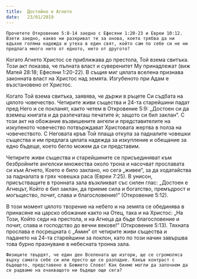 ```yaml
---
title:  Достойно е Агнето
date:   23/01/2019
---
```


`Прочетете Откровение 5:8-14 заедно с Ефесяни 1:20-23 и Евреи 10:12. Взети заедно, какво ни разкриват те за онова, което трябва да ни вдъхне голяма надежда и утеха в един свят, който сам по себе си не ни предлага много нито от едното, нито от другото?`

Когато Агнето Христос се приближава до престола, Той взема свитъка. Този акт показва, че пълната власт и суверенитет Му принадлежат (виж Матей 28:18; Ефесяни 1:20-22). В същия миг цялата вселена признава законната власт на Христос над земята. Изгубеното при Адам е възстановено от Христос.

Когато Той взема свитъка, заявява, че държи в ръцете Си съдбата на цялото човечество. Четирите живи същества и 24-та старейшини падат пред Него и се покланят, както четем в Откровение 5:9: „Достоен си да вземеш книгата и да разпечаташ печатите ѝ; защото си бил заклан“. С този акт на обожание възвишените ангели и представителите на изкупеното човечество потвърждават Христовата жертва в полза на човечеството. С Неговата кръв Той плаща откупа за падналите човешки същества и им предлага цялата надежда за изкупление и обещание за едно бъдеще, което бегло можем да си представим.

Четирите живи същества и старейшините се присъединяват към безбройните ангелски множества около трона и насочват прославата си към Агнето, Което е било заклано, но сега „живее“, за да ходатайства за падналата в грях човешка раса (Евреи 7:25). В унисон, присъстващите в тронната зала възкликват със силен глас: „Достоен е Агнецът, Който е бил заклан, да приеме сила и богатство, премъдрост и могъщество, почит, слава и благословение!“ (Откровение 5:12).

В този момент цялото творение на небето и на земята се обединява в принасяне на царско обожание както на Отец, така и на Христос: „На Този, Който седи на престола, и на Агнеца да бъде благословение и почит, слава и господство до вечни векове!“ (Откровение 5:13). Тяхната прослава е посрещната с „Амин“ от четирите живи същества и падането на 24-та старейшини за поклон, като по този начин завършва това бурно празнуване в небесната тронна зала.

`Физиците твърдят, че един ден Вселената ще изгори, ще се сгромоляса върху самата себе си или просто ще се разпадне. Какъв контраст с бъдещето, представено в Божието Слово! Как бихме могли да започнем да се радваме на очакващото ни бъдеще още сега?`